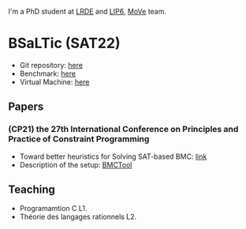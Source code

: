 I'm a PhD student at [LRDE](https://www.lrde.epita.fr/wiki/Home) and [LIP6](https://www.lip6.fr), [MoVe](https://www.lip6.fr/MoVe) team.



# BSaLTic  (SAT22)

 * Git repository:  [here](https://gitlab.lrde.epita.fr/akheireddine/bsaltic.git)
 * Benchmark:       [here](...)
 * Virtual Machine: [here](...) 


## Papers
###  (CP21)  the 27th International Conference on Principles and Practice of Constraint Programming 
- Toward better heuristics for Solving SAT-based BMC: [link](https://www.lrde.epita.fr/wiki/Publications/kheireddine.21.cp)
- Description of the setup: [BMCTool](https://akheireddine.github.io/cp21/cp21.html)


## Teaching

 * Programamtion C L1.
 * Théorie des langages rationnels L2.

